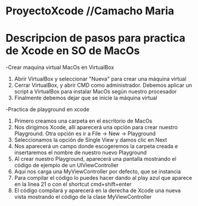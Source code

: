 # ProyectoXcode //Camacho Maria
# Descripcion de pasos para practica de Xcode en SO de MacOs

-Crear maquina virtual MacOs en VirtualBox
1. Abrir VirtualBox y seleccionar "Nueva" para crear una máquina virtual
2. Cerrar VirtualBox, y abrir CMD como administrador. Debemos aplicar un script a VirtualBox para instalar MacOs según nuestro procesador
3. Finalmente debemos dejar que se inicie la máquina virtual 

-Practica de playground en xcode
1. Primero creamos una carpeta en el escritorio de MacOs
2. Nos dirigimos Xcode, allí aparecerá una opción para crear nuestro Playground. Otra opción es ir a File -> New -> Playground
3. Seleccionamos la opción de Single View y damos clic en Next
4. Nos aparecerá un campo donde escogeremos la carpeta creada e insertaremos el nombre de nuestro nuevo Playground
5. Al crear nuestro Playground, aparecerá una pantalla mostrando el código de ejemplo de un UIViewController
6. Aquí nos carga una MyViewController por defecto, que se instancia
7. Para compilar el código lo puedes hacer dando al play azul que aparece en la línea 21 o con el shortcut cmd+shift+enter
8. El código compilará y aparecerá en la derecha de Xcode una nueva vista mostrando el código de la clase MyViewController
